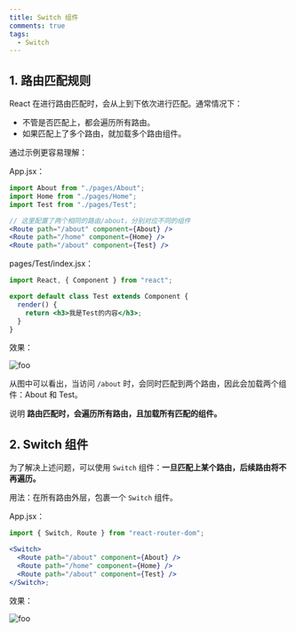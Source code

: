 ```yaml
---
title: Switch 组件
comments: true
tags:
  - Switch
---
```


## 1. 路由匹配规则

React 在进行路由匹配时，会从上到下依次进行匹配。通常情况下：

- 不管是否匹配上，都会遍历所有路由。
- 如果匹配上了多个路由，就加载多个路由组件。

通过示例更容易理解：

App.jsx：

```jsx
import About from "./pages/About";
import Home from "./pages/Home";
import Test from "./pages/Test";

// 这里配置了两个相同的路由/about，分别对应不同的组件
<Route path="/about" component={About} />
<Route path="/home" component={Home} />
<Route path="/about" component={Test} />
```

pages/Test/index.jsx：

```jsx
import React, { Component } from "react";

export default class Test extends Component {
  render() {
    return <h3>我是Test的内容</h3>;
  }
}
```

效果：

<img class="zoomable" :src="$withBase('/images/screenshot/react/5/4/1.png')" alt="foo">

从图中可以看出，当访问 `/about` 时，会同时匹配到两个路由，因此会加载两个组件：About 和 Test。

说明 **路由匹配时，会遍历所有路由，且加载所有匹配的组件。**

## 2. Switch 组件

为了解决上述问题，可以使用 `Switch` 组件：**一旦匹配上某个路由，后续路由将不再遍历。**

用法：在所有路由外层，包裹一个 `Switch` 组件。

App.jsx：

```jsx
import { Switch, Route } from "react-router-dom";

<Switch>
  <Route path="/about" component={About} />
  <Route path="/home" component={Home} />
  <Route path="/about" component={Test} />
</Switch>;
```

效果：

<img class="zoomable" :src="$withBase('/images/screenshot/react/5/4/2.png')" alt="foo">
